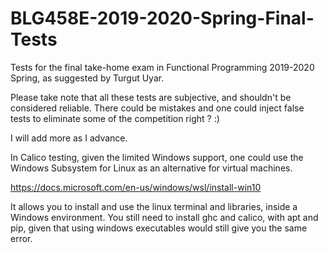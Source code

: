 # BLG458E-2019-2020-Spring-Final-Tests
Tests for the final take-home exam in Functional Programming 2019-2020 Spring, as suggested by Turgut Uyar.

Please take note that all these tests are subjective, and shouldn't be considered reliable.
There could be mistakes and one could inject false tests to eliminate some of the competition right ? :) 

I will add more as I advance.

In Calico testing, given the limited Windows support, one could use the Windows Subsystem for Linux as an alternative
for virtual machines.

https://docs.microsoft.com/en-us/windows/wsl/install-win10

It allows you to install and use the linux terminal and libraries, inside a Windows environment. You still need to
install ghc and calico, with apt and pip, given that using windows executables would still give you the same error.